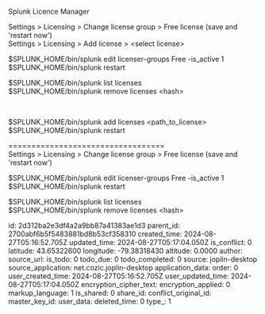 Splunk Licence Manager

Settings > Licensing > Change license group > Free license (save and 'restart now')  
Settings > Licensing > Add license > &lt;select license&gt;

$SPLUNK_HOME/bin/splunk edit licenser-groups Free -is_active 1  
$SPLUNK_HOME/bin/splunk restart

$SPLUNK_HOME/bin/splunk list licenses  
$SPLUNK_HOME/bin/splunk remove licenses &lt;hash&gt;

&nbsp;

$SPLUNK_HOME/bin/splunk add licenses &lt;path_to_license&gt;  
$SPLUNK_HOME/bin/splunk restart

\==================================  
Settings > Licensing > Change license group > Free license (save and 'restart now')

$SPLUNK_HOME/bin/splunk edit licenser-groups Free -is_active 1  
$SPLUNK_HOME/bin/splunk restart

$SPLUNK_HOME/bin/splunk list licenses  
$SPLUNK_HOME/bin/splunk remove licenses &lt;hash&gt;

id: 2d312ba2e3df4a2a9bb87a41383ae1d3
parent_id: 2700abf6b5f5483881bd8b53cf358310
created_time: 2024-08-27T05:16:52.705Z
updated_time: 2024-08-27T05:17:04.050Z
is_conflict: 0
latitude: 43.65322600
longitude: -79.38318430
altitude: 0.0000
author: 
source_url: 
is_todo: 0
todo_due: 0
todo_completed: 0
source: joplin-desktop
source_application: net.cozic.joplin-desktop
application_data: 
order: 0
user_created_time: 2024-08-27T05:16:52.705Z
user_updated_time: 2024-08-27T05:17:04.050Z
encryption_cipher_text: 
encryption_applied: 0
markup_language: 1
is_shared: 0
share_id: 
conflict_original_id: 
master_key_id: 
user_data: 
deleted_time: 0
type_: 1